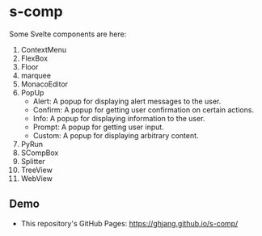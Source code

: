 # s-comp

Some Svelte components are here:

1. ContextMenu
1. FlexBox
1. Floor
1. marquee
1. MonacoEditor
1. PopUp
   * Alert: A popup for displaying alert messages to the user.
   * Confirm: A popup for getting user confirmation on certain actions.
   * Info: A popup for displaying information to the user.
   * Prompt: A popup for getting user input.
   * Custom: A popup for displaying arbitrary content.
1. PyRun
1. SCompBox
1. Splitter
1. TreeView
1. WebView

## Demo

* This repository's GitHub Pages: <https://ghjang.github.io/s-comp/>
